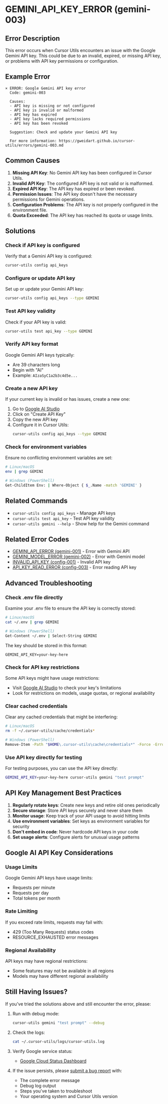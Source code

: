 # GEMINI_API_KEY_ERROR (gemini-003)

## Error Description

This error occurs when Cursor Utils encounters an issue with the Google Gemini API key. This could be due to an invalid, expired, or missing API key, or problems with API key permissions or configuration.

## Example Error

```
× ERROR: Google Gemini API key error
  Code: gemini-003
  
  Causes:
  - API key is missing or not configured
  - API key is invalid or malformed
  - API key has expired
  - API key lacks required permissions
  - API key has been revoked
  
  Suggestion: Check and update your Gemini API key
  
  For more information: https://gweidart.github.io/cursor-utils/errors/gemini-003.md
```

## Common Causes

1. **Missing API Key**: No Gemini API key has been configured in Cursor Utils.
2. **Invalid API Key**: The configured API key is not valid or is malformed.
3. **Expired API Key**: The API key has expired or been revoked.
4. **Permission Issues**: The API key doesn't have the necessary permissions for Gemini operations.
5. **Configuration Problems**: The API key is not properly configured in the environment file.
6. **Quota Exceeded**: The API key has reached its quota or usage limits.

## Solutions

### Check if API key is configured

Verify that a Gemini API key is configured:

```bash
cursor-utils config api_keys
```

### Configure or update API key

Set up or update your Gemini API key:

```bash
cursor-utils config api_keys --type GEMINI
```

### Test API key validity

Check if your API key is valid:

```bash
cursor-utils test api_key --type GEMINI
```

### Verify API key format

Google Gemini API keys typically:
- Are 39 characters long
- Begin with "AI"
- Example: `AIzaSyC1a2b3c4d5e...`

### Create a new API key

If your current key is invalid or has issues, create a new one:

1. Go to [Google AI Studio](https://makersuite.google.com/app/apikey)
2. Click on "Create API Key"
3. Copy the new API key
4. Configure it in Cursor Utils:
   ```bash
   cursor-utils config api_keys --type GEMINI
   ```

### Check for environment variables

Ensure no conflicting environment variables are set:

```bash
# Linux/macOS
env | grep GEMINI

# Windows (PowerShell)
Get-ChildItem Env: | Where-Object { $_.Name -match 'GEMINI' }
```

## Related Commands

- `cursor-utils config api_keys` - Manage API keys
- `cursor-utils test api_key` - Test API key validity
- `cursor-utils gemini --help` - Show help for the Gemini command

## Related Error Codes

- [GEMINI_API_ERROR (gemini-001)](gemini-001.md) - Error with Gemini API
- [GEMINI_MODEL_ERROR (gemini-002)](gemini-002.md) - Error with Gemini model
- [INVALID_API_KEY (config-001)](config-001.md) - Invalid API key
- [API_KEY_READ_ERROR (config-003)](config-003.md) - Error reading API key

## Advanced Troubleshooting

### Check .env file directly

Examine your .env file to ensure the API key is correctly stored:

```bash
# Linux/macOS
cat ~/.env | grep GEMINI

# Windows (PowerShell)
Get-Content ~/.env | Select-String GEMINI
```

The key should be stored in this format:
```
GEMINI_API_KEY=your-key-here
```

### Check for API key restrictions

Some API keys might have usage restrictions:
- Visit [Google AI Studio](https://makersuite.google.com/app/apikey) to check your key's limitations
- Look for restrictions on models, usage quotas, or regional availability

### Clear cached credentials

Clear any cached credentials that might be interfering:

```bash
# Linux/macOS
rm -f ~/.cursor-utils/cache/credentials*

# Windows (PowerShell)
Remove-Item -Path "$HOME\.cursor-utils\cache\credentials*" -Force -ErrorAction SilentlyContinue
```

### Use API key directly for testing

For testing purposes, you can use the API key directly:

```bash
GEMINI_API_KEY=your-key-here cursor-utils gemini "test prompt"
```

## API Key Management Best Practices

1. **Regularly rotate keys**: Create new keys and retire old ones periodically
2. **Secure storage**: Store API keys securely and never share them
3. **Monitor usage**: Keep track of your API usage to avoid hitting limits
4. **Use environment variables**: Set keys as environment variables for security
5. **Don't embed in code**: Never hardcode API keys in your code
6. **Set usage alerts**: Configure alerts for unusual usage patterns

## Google AI API Key Considerations

### Usage Limits

Google Gemini API keys have usage limits:
- Requests per minute
- Requests per day
- Total tokens per month

### Rate Limiting

If you exceed rate limits, requests may fail with:
- 429 (Too Many Requests) status codes
- RESOURCE_EXHAUSTED error messages

### Regional Availability

API keys may have regional restrictions:
- Some features may not be available in all regions
- Models may have different regional availability

## Still Having Issues?

If you've tried the solutions above and still encounter the error, please:

1. Run with debug mode:
   ```bash
   cursor-utils gemini "test prompt" --debug
   ```

2. Check the logs:
   ```bash
   cat ~/.cursor-utils/logs/cursor-utils.log
   ```

3. Verify Google service status:
   - [Google Cloud Status Dashboard](https://status.cloud.google.com)

4. If the issue persists, please [submit a bug report](https://github.com/gweidart/cursor-utils/issues) with:
   - The complete error message
   - Debug log output
   - Steps you've taken to troubleshoot
   - Your operating system and Cursor Utils version 